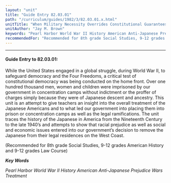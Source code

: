 ```yaml
---
layout: "unit"
title: "Guide Entry 82.03.01"
path: "/curriculum/guides/1982/3/82.03.01.x.html"
unitTitle: "When Military Necessity Overrides Constitutional Guarantees: The Treatment of Japanese Americans During World War Ii"
unitAuthor: "Jay M. Brown"
keywords: "Pearl Harbor World War II History American Anti-Japanese Prejudice Wars Treatment"
recommendedFor: "Recommended for 8th grade Social Studies, 9-12 grades American History and 9-12 grades Law Course"
---
```

<body>
<hr/>
 <h4>
  Guide Entry to 82.03.01:
 </h4>
 While the United States engaged in a global struggle, during World War II, to safeguard democracy and the Four Freedoms, a critical test of constitutional democracy was being conducted on the home front.  Over one hundred thousand men, women and children were imprisoned by our government in concentration camps without indictment or the proffer of charges simply because they were of Japanese descent and ancestry. This unit is an attempt to give teachers an insight into the overall treatment of the Japanese Americans and to what led our government into placing them into prison or concentration camps as well as the legal ramifications.  The unit traces the history of the Japanese in America from the Nineteenth Century to the late 1940’s and attempts to show that racial prejudice as well as social and economic issues entered into our government’s decision to remove the Japanese from their legal residences on the West Coast.
 <p>
  (Recommended for 8th grade Social Studies, 9-12 grades American History and 9-12 grades Law Course)
 </p>
<p>
  <b>
   <i>
    Key Words
   </i>
  </b>
  <br/>
 </p>
 <p>
  <i>
   Pearl Harbor World War II History American Anti-Japanese Prejudice Wars Treatment
  </i>
 </p>

</body>